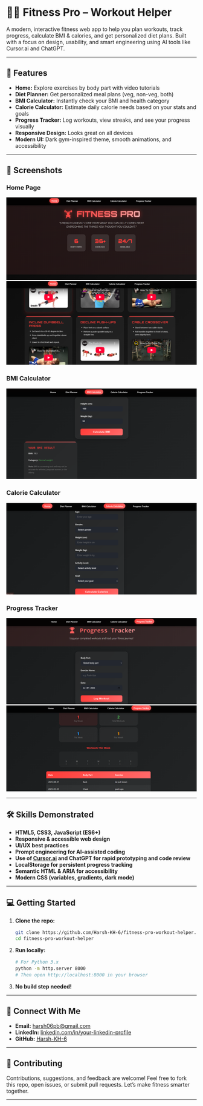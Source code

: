 # 🏋️‍♂️ Fitness Pro – Workout Helper

A modern, interactive fitness web app to help you plan workouts, track progress, calculate BMI & calories, and get personalized diet plans. Built with a focus on design, usability, and smart engineering using AI tools like Cursor.ai and ChatGPT.

---

## 🚀 Features

- **Home:** Explore exercises by body part with video tutorials
- **Diet Planner:** Get personalized meal plans (veg, non-veg, both)
- **BMI Calculator:** Instantly check your BMI and health category
- **Calorie Calculator:** Estimate daily calorie needs based on your stats and goals
- **Progress Tracker:** Log workouts, view streaks, and see your progress visually
- **Responsive Design:** Looks great on all devices
- **Modern UI:** Dark gym-inspired theme, smooth animations, and accessibility

---

## 📸 Screenshots

### Home Page
![Home 1](assets/home1.png)
![Home 2](assets/home2.png)

### BMI Calculator
![BMI](assets/bmi.png)

### Calorie Calculator
![Calorie](assets/calorie.png)

### Progress Tracker
![Tracker 1](assets/tracker1.png)
![Tracker 2](assets/tracker2.png)

---

## 🛠️ Skills Demonstrated

- **HTML5, CSS3, JavaScript (ES6+)**
- **Responsive & accessible web design**
- **UI/UX best practices**
- **Prompt engineering for AI-assisted coding**
- **Use of [Cursor.ai](https://www.cursor.so/) and ChatGPT for rapid prototyping and code review**
- **LocalStorage for persistent progress tracking**
- **Semantic HTML & ARIA for accessibility**
- **Modern CSS (variables, gradients, dark mode)**

---

## 💻 Getting Started

1. **Clone the repo:**
   ```bash
   git clone https://github.com/Harsh-KH-6/fitness-pro-workout-helper.git
   cd fitness-pro-workout-helper
   ```
2. **Run locally:**
   ```bash
   # For Python 3.x
   python -m http.server 8000
   # Then open http://localhost:8000 in your browser
   ```
3. **No build step needed!**

---

## 🤝 Connect With Me

- **Email:** [harsh06pb@gmail.com](mailto:harsh06pb@gmail.com)
- **LinkedIn:** [linkedin.com/in/your-linkedin-profile](https://linkedin.com/in/khharsh)
- **GitHub:** [Harsh-KH-6](https://github.com/Harsh-KH-6)

---

## 🙌 Contributing

Contributions, suggestions, and feedback are welcome! Feel free to fork this repo, open issues, or submit pull requests. Let’s make fitness smarter together.

---
